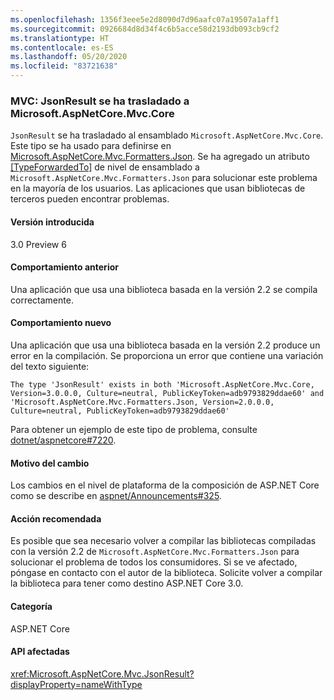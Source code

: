 ```yaml
---
ms.openlocfilehash: 1356f3eee5e2d8090d7d96aafc07a19507a1aff1
ms.sourcegitcommit: 0926684d8d34f4c6b5acce58d2193db093cb9cf2
ms.translationtype: HT
ms.contentlocale: es-ES
ms.lasthandoff: 05/20/2020
ms.locfileid: "83721638"
---
```

### <a name="mvc-jsonresult-moved-to-microsoftaspnetcoremvccore"></a>MVC: JsonResult se ha trasladado a Microsoft.AspNetCore.Mvc.Core

`JsonResult` se ha trasladado al ensamblado `Microsoft.AspNetCore.Mvc.Core`. Este tipo se ha usado para definirse en [Microsoft.AspNetCore.Mvc.Formatters.Json](https://www.nuget.org/packages/Microsoft.AspNetCore.Mvc.Formatters.Json). Se ha agregado un atributo [[TypeForwardedTo]](xref:System.Runtime.CompilerServices.TypeForwardedToAttribute) de nivel de ensamblado a `Microsoft.AspNetCore.Mvc.Formatters.Json` para solucionar este problema en la mayoría de los usuarios. Las aplicaciones que usan bibliotecas de terceros pueden encontrar problemas.

#### <a name="version-introduced"></a>Versión introducida

3.0 Preview 6

#### <a name="old-behavior"></a>Comportamiento anterior

Una aplicación que usa una biblioteca basada en la versión 2.2 se compila correctamente.

#### <a name="new-behavior"></a>Comportamiento nuevo

Una aplicación que usa una biblioteca basada en la versión 2.2 produce un error en la compilación. Se proporciona un error que contiene una variación del texto siguiente:

```
The type 'JsonResult' exists in both 'Microsoft.AspNetCore.Mvc.Core, Version=3.0.0.0, Culture=neutral, PublicKeyToken=adb9793829ddae60' and 'Microsoft.AspNetCore.Mvc.Formatters.Json, Version=2.0.0.0, Culture=neutral, PublicKeyToken=adb9793829ddae60'
```

Para obtener un ejemplo de este tipo de problema, consulte [dotnet/aspnetcore#7220](https://github.com/dotnet/aspnetcore/issues/7220).

#### <a name="reason-for-change"></a>Motivo del cambio

Los cambios en el nivel de plataforma de la composición de ASP.NET Core como se describe en [aspnet/Announcements#325](https://github.com/aspnet/Announcements/issues/325).

#### <a name="recommended-action"></a>Acción recomendada

Es posible que sea necesario volver a compilar las bibliotecas compiladas con la versión 2.2 de `Microsoft.AspNetCore.Mvc.Formatters.Json` para solucionar el problema de todos los consumidores. Si se ve afectado, póngase en contacto con el autor de la biblioteca. Solicite volver a compilar la biblioteca para tener como destino ASP.NET Core 3.0.

#### <a name="category"></a>Categoría

ASP.NET Core

#### <a name="affected-apis"></a>API afectadas

<xref:Microsoft.AspNetCore.Mvc.JsonResult?displayProperty=nameWithType>

<!-- 

#### Affected APIs

`T:Microsoft.AspNetCore.Mvc.JsonResult`

-->
